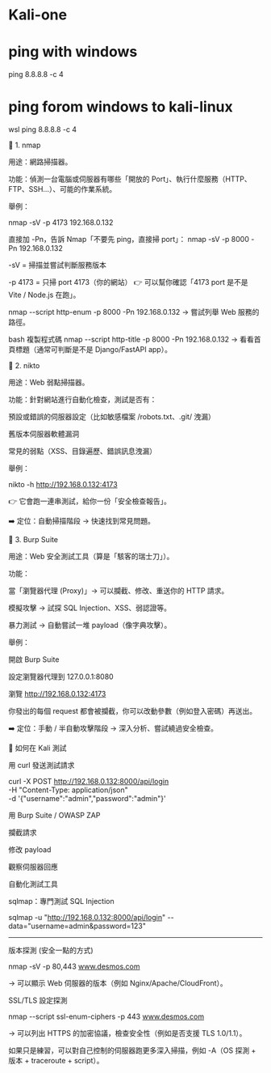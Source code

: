 # Kali-one

# ping with windows
ping 8.8.8.8 -c 4  

# ping forom windows to kali-linux
wsl ping 8.8.8.8 -c 4

🔹 1. nmap

用途：網路掃描器。

功能：偵測一台電腦或伺服器有哪些「開放的 Port」、執行什麼服務（HTTP、FTP、SSH…）、可能的作業系統。

舉例：

nmap -sV -p 4173 192.168.0.132

直接加 -Pn，告訴 Nmap「不要先 ping，直接掃 port」：
nmap -sV -p 8000 -Pn 192.168.0.132

-sV = 掃描並嘗試判斷服務版本

-p 4173 = 只掃 port 4173（你的網站）
👉 可以幫你確認「4173 port 是不是 Vite / Node.js 在跑」。


nmap --script http-enum -p 8000 -Pn 192.168.0.132
→ 嘗試列舉 Web 服務的路徑。

bash
複製程式碼
nmap --script http-title -p 8000 -Pn 192.168.0.132
→ 看看首頁標題（通常可判斷是不是 Django/FastAPI app）。

🔹 2. nikto

用途：Web 弱點掃描器。

功能：針對網站進行自動化檢查，測試是否有：

預設或錯誤的伺服器設定（比如敏感檔案 /robots.txt、.git/ 洩漏）

舊版本伺服器軟體漏洞

常見的弱點（XSS、目錄遍歷、錯誤訊息洩漏）

舉例：

nikto -h http://192.168.0.132:4173


👉 它會跑一連串測試，給你一份「安全檢查報告」。

➡️ 定位：自動掃描階段 → 快速找到常見問題。

🔹 3. Burp Suite

用途：Web 安全測試工具（算是「駭客的瑞士刀」）。

功能：

當「瀏覽器代理 (Proxy)」→ 可以攔截、修改、重送你的 HTTP 請求。

模擬攻擊 → 試探 SQL Injection、XSS、弱認證等。

暴力測試 → 自動嘗試一堆 payload（像字典攻擊）。

舉例：

開啟 Burp Suite

設定瀏覽器代理到 127.0.0.1:8080

瀏覽 http://192.168.0.132:4173

你發出的每個 request 都會被攔截，你可以改動參數（例如登入密碼）再送出。

➡️ 定位：手動 / 半自動攻擊階段 → 深入分析、嘗試繞過安全檢查。

🔹 如何在 Kali 測試

用 curl 發送測試請求

curl -X POST http://192.168.0.132:8000/api/login \
     -H "Content-Type: application/json" \
     -d '{"username":"admin","password":"admin"}'


用 Burp Suite / OWASP ZAP

攔截請求

修改 payload

觀察伺服器回應

自動化測試工具

sqlmap：專門測試 SQL Injection

sqlmap -u "http://192.168.0.132:8000/api/login" --data="username=admin&password=123"

-------------------
版本探測 (安全一點的方式)

nmap -sV -p 80,443 www.desmos.com


→ 可以顯示 Web 伺服器的版本（例如 Nginx/Apache/CloudFront）。

SSL/TLS 設定探測

nmap --script ssl-enum-ciphers -p 443 www.desmos.com


→ 可以列出 HTTPS 的加密協議，檢查安全性（例如是否支援 TLS 1.0/1.1）。

如果只是練習，可以對自己控制的伺服器跑更多深入掃描，例如 -A（OS 探測 + 版本 + traceroute + script）。
